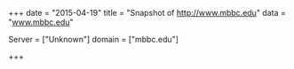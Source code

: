 
+++
date = "2015-04-19"
title = "Snapshot of http://www.mbbc.edu"
data = "www.mbbc.edu"

Server = ["Unknown"]
domain = ["mbbc.edu"]


+++
#
